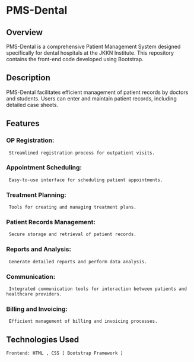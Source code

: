# PMS-Dental

## Overview

PMS-Dental is a comprehensive Patient Management System designed specifically for dental hospitals at the JKKN Institute. This repository contains the front-end code developed using Bootstrap.

## Description

PMS-Dental facilitates efficient management of patient records by doctors and students. Users can enter and maintain patient records, including detailed case sheets.

## Features

### OP Registration:
     Streamlined registration process for outpatient visits.
### Appointment Scheduling:
     Easy-to-use interface for scheduling patient appointments.
### Treatment Planning:
     Tools for creating and managing treatment plans.
### Patient Records Management:
     Secure storage and retrieval of patient records.
### Reports and Analysis:
     Generate detailed reports and perform data analysis.
### Communication:
     Integrated communication tools for interaction between patients and healthcare providers.
### Billing and Invoicing:
     Efficient management of billing and invoicing processes.

## Technologies Used

    Frontend: HTML , CSS [ Bootstrap Framework ]

